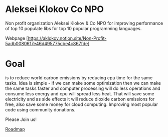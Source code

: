 # Aleksei Klokov Co NPO
Non profit organization Aleksei Klokov & Co NPO for improving performance of top 10 populate libs for top 10 popular programming languages.

Webpage [https://aklokov.notion.site/Non-Profit-5adb0080617e46d495775cbe4c867fde]

# **Goal**

is to reduce world carbon emissions by reducing cpu time for the same tasks. Idea is simple - if we can make some optimization then we can make the same tasks faster and computer processing will do less operations and consume less energy and cpu will spread less heat. That will save some electricity and as side effects it will reduce dioxide carbon emissions for free, also save some money for cloud computing. Improving most popular code using community donations.

Please Join us!

[Roadmap](ROADMAP.MD)
